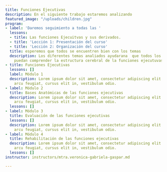 ```yaml
---
title: Funciones Ejecutivas
description: En el siguiente trabajo estaremos analizando
featured_image: "/uploads/children.jpg"
program:
- label: 'Daremos seguimiento a todas las '
  lessons:
  - title: Las funciones Ejecuitvas y sus derivados.
  - title: 'Lección 1: Presentación del curso'
  - title: 'Lección 2: Organización del curso'
  title: esperemos que todos se encuentren bien con los temas
  description: Los diferentes temas analiados ayudarana  que todos los participantes
    puedan comprender la estructura cerebral de la funciones ejecutuvas.
- title: Funciones Ejecutivas
  lessons: []
  label: Módulo 1
  description: Lorem ipsum dolor sit amet, consectetur adipiscing elit. Aenean ut
    arcu feugiat, cursus elit in, vestibulum odio.
- label: Módulo 2
  title: Bases Anatómicas de las funciones ejecutivas
  description: Lorem ipsum dolor sit amet, consectetur adipiscing elit. Aenean ut
    arcu feugiat, cursus elit in, vestibulum odio.
  lessons: []
- label: Módulo 3
  title: Evaluación de las funciones ejecutivas
  lessons: []
  description: Lorem ipsum dolor sit amet, consectetur adipiscing elit. Aenean ut
    arcu feugiat, cursus elit in, vestibulum odio.
- label: Módulo 4
  title: Rehabilitación de las funciones ejecutivas
  description: Lorem ipsum dolor sit amet, consectetur adipiscing elit. Aenean ut
    arcu feugiat, cursus elit in, vestibulum odio.
  lessons: []
instructor: instructors/mtra.veronica-gabriela-gaspar.md

---
```

